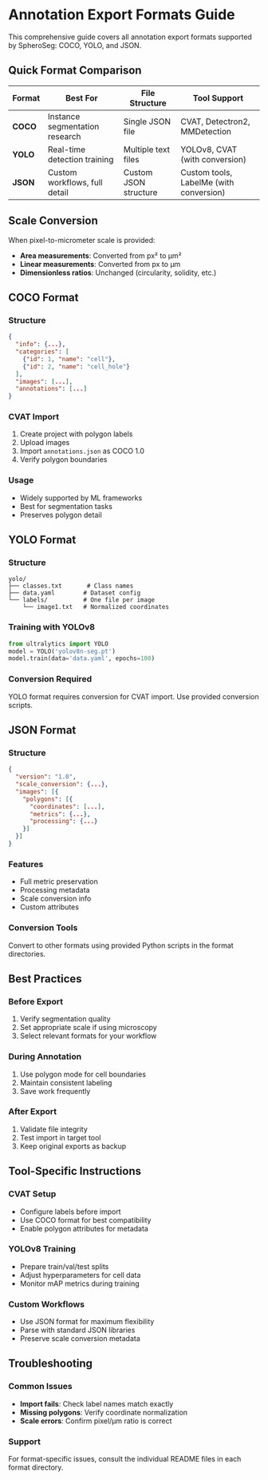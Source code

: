 # Annotation Export Formats Guide

This comprehensive guide covers all annotation export formats supported by SpheroSeg: COCO, YOLO, and JSON.

## Quick Format Comparison

| Format | Best For | File Structure | Tool Support |
|--------|----------|----------------|--------------|
| **COCO** | Instance segmentation research | Single JSON file | CVAT, Detectron2, MMDetection |
| **YOLO** | Real-time detection training | Multiple text files | YOLOv8, CVAT (with conversion) |
| **JSON** | Custom workflows, full detail | Custom JSON structure | Custom tools, LabelMe (with conversion) |

## Scale Conversion

When pixel-to-micrometer scale is provided:
- **Area measurements**: Converted from px² to µm²
- **Linear measurements**: Converted from px to µm  
- **Dimensionless ratios**: Unchanged (circularity, solidity, etc.)

## COCO Format

### Structure
```json
{
  "info": {...},
  "categories": [
    {"id": 1, "name": "cell"},
    {"id": 2, "name": "cell_hole"}
  ],
  "images": [...],
  "annotations": [...]
}
```

### CVAT Import
1. Create project with polygon labels
2. Upload images
3. Import `annotations.json` as COCO 1.0
4. Verify polygon boundaries

### Usage
- Widely supported by ML frameworks
- Best for segmentation tasks
- Preserves polygon detail

## YOLO Format

### Structure
```
yolo/
├── classes.txt       # Class names
├── data.yaml        # Dataset config
└── labels/          # One file per image
    └── image1.txt   # Normalized coordinates
```

### Training with YOLOv8
```python
from ultralytics import YOLO
model = YOLO('yolov8n-seg.pt')
model.train(data='data.yaml', epochs=100)
```

### Conversion Required
YOLO format requires conversion for CVAT import. Use provided conversion scripts.

## JSON Format

### Structure
```json
{
  "version": "1.0",
  "scale_conversion": {...},
  "images": [{
    "polygons": [{
      "coordinates": [...],
      "metrics": {...},
      "processing": {...}
    }]
  }]
}
```

### Features
- Full metric preservation
- Processing metadata
- Scale conversion info
- Custom attributes

### Conversion Tools
Convert to other formats using provided Python scripts in the format directories.

## Best Practices

### Before Export
1. Verify segmentation quality
2. Set appropriate scale if using microscopy
3. Select relevant formats for your workflow

### During Annotation
1. Use polygon mode for cell boundaries
2. Maintain consistent labeling
3. Save work frequently

### After Export
1. Validate file integrity
2. Test import in target tool
3. Keep original exports as backup

## Tool-Specific Instructions

### CVAT Setup
- Configure labels before import
- Use COCO format for best compatibility
- Enable polygon attributes for metadata

### YOLOv8 Training
- Prepare train/val/test splits
- Adjust hyperparameters for cell data
- Monitor mAP metrics during training

### Custom Workflows
- Use JSON format for maximum flexibility
- Parse with standard JSON libraries
- Preserve scale conversion metadata

## Troubleshooting

### Common Issues
- **Import fails**: Check label names match exactly
- **Missing polygons**: Verify coordinate normalization
- **Scale errors**: Confirm pixel/µm ratio is correct

### Support
For format-specific issues, consult the individual README files in each format directory.